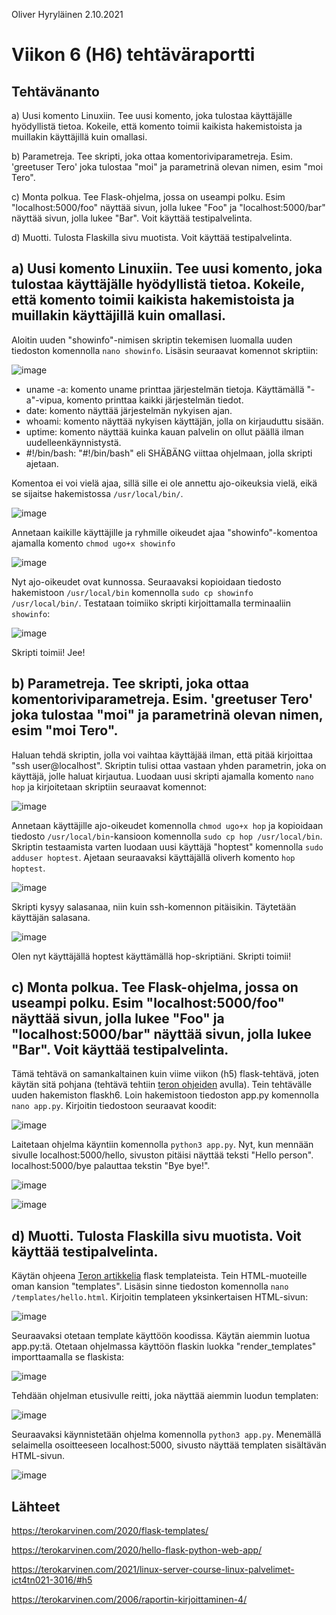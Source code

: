 Oliver Hyryläinen 2.10.2021
# Viikon 6 (H6) tehtäväraportti

## Tehtävänanto
a) Uusi komento Linuxiin. Tee uusi komento, joka tulostaa käyttäjälle hyödyllistä tietoa. Kokeile, että komento toimii kaikista hakemistoista ja muillakin käyttäjillä kuin omallasi.

b) Parametreja. Tee skripti, joka ottaa komentoriviparametreja. Esim. 'greetuser Tero' joka tulostaa "moi" ja parametrinä olevan nimen, esim "moi Tero".

c) Monta polkua. Tee Flask-ohjelma, jossa on useampi polku. Esim "localhost:5000/foo" näyttää sivun, jolla lukee "Foo" ja "localhost:5000/bar" näyttää sivun, jolla lukee "Bar". Voit käyttää testipalvelinta.

d) Muotti. Tulosta Flaskilla sivu muotista. Voit käyttää testipalvelinta.

## a) Uusi komento Linuxiin. Tee uusi komento, joka tulostaa käyttäjälle hyödyllistä tietoa. Kokeile, että komento toimii kaikista hakemistoista ja muillakin käyttäjillä kuin omallasi.
Aloitin uuden "showinfo"-nimisen skriptin tekemisen luomalla uuden tiedoston komennolla `nano showinfo`. Lisäsin seuraavat komennot skriptiin:

![image](https://user-images.githubusercontent.com/47157255/135716653-8fa5297d-036b-4d53-9c0b-1ace1c1328a1.png)

- uname -a: komento uname printtaa järjestelmän tietoja. Käyttämällä "-a"-vipua, komento printtaa kaikki järjestelmän tiedot.
- date: komento näyttää järjestelmän nykyisen ajan.
- whoami: komento näyttää nykyisen käyttäjän, jolla on kirjauduttu sisään.
- uptime: komento näyttää kuinka kauan palvelin on ollut päällä ilman uudelleenkäynnistystä.
- #!/bin/bash: "#!/bin/bash" eli SHÄBÄNG viittaa ohjelmaan, jolla skripti ajetaan.

Komentoa ei voi vielä ajaa, sillä sille ei ole annettu ajo-oikeuksia vielä, eikä se sijaitse hakemistossa `/usr/local/bin/`.

![image](https://user-images.githubusercontent.com/47157255/135716922-eab8b63d-103d-4190-a0e2-25c431c60e60.png)

Annetaan kaikille käyttäjille ja ryhmille oikeudet ajaa "showinfo"-komentoa ajamalla komento `chmod ugo+x showinfo`

![image](https://user-images.githubusercontent.com/47157255/135716976-bfe531c4-9211-41a4-83b1-0e7154449149.png)

Nyt ajo-oikeudet ovat kunnossa. Seuraavaksi kopioidaan tiedosto hakemistoon `/usr/local/bin` komennolla `sudo cp showinfo /usr/local/bin/`. Testataan toimiiko skripti kirjoittamalla terminaaliin `showinfo`:

![image](https://user-images.githubusercontent.com/47157255/135717114-b2f9b109-1ad6-4bc4-bef9-0798a2657c0c.png)

Skripti toimii! Jee!

## b) Parametreja. Tee skripti, joka ottaa komentoriviparametreja. Esim. 'greetuser Tero' joka tulostaa "moi" ja parametrinä olevan nimen, esim "moi Tero".

Haluan tehdä skriptin, jolla voi vaihtaa käyttäjää ilman, että pitää kirjoittaa "ssh user@localhost". Skriptin tulisi ottaa vastaan yhden parametrin, joka on käyttäjä, jolle haluat kirjautua. Luodaan uusi skripti ajamalla komento `nano hop` ja kirjoitetaan skriptiin seuraavat komennot:

![image](https://user-images.githubusercontent.com/47157255/135717602-e13bf321-a025-40d5-94e2-976ddc798d23.png)

Annetaan käyttäjille ajo-oikeudet komennolla `chmod ugo+x hop` ja kopioidaan tiedosto `/usr/local/bin`-kansioon komennolla `sudo cp hop /usr/local/bin`. Skriptin testaamista varten luodaan uusi käyttäjä "hoptest" komennolla `sudo adduser hoptest`. Ajetaan seuraavaksi käyttäjällä oliverh komento `hop hoptest`. 

![image](https://user-images.githubusercontent.com/47157255/135717900-dffd1e12-ee08-443f-83fe-ecf170d1b062.png)

Skripti kysyy salasanaa, niin kuin ssh-komennon pitäisikin. Täytetään käyttäjän salasana. 

![image](https://user-images.githubusercontent.com/47157255/135717945-47f8270e-bc26-480a-8663-27236b30e051.png)

Olen nyt käyttäjällä hoptest käyttämällä hop-skriptiäni. Skripti toimii!

## c) Monta polkua. Tee Flask-ohjelma, jossa on useampi polku. Esim "localhost:5000/foo" näyttää sivun, jolla lukee "Foo" ja "localhost:5000/bar" näyttää sivun, jolla lukee "Bar". Voit käyttää testipalvelinta.

Tämä tehtävä on samankaltainen kuin viime viikon (h5) flask-tehtävä, joten käytän sitä pohjana (tehtävä tehtiin [teron ohjeiden](https://terokarvinen.com/2020/hello-flask-python-web-app/) avulla). Tein tehtävälle uuden hakemiston flaskh6. Loin hakemistoon tiedoston app.py komennolla `nano app.py`. Kirjoitin tiedostoon seuraavat koodit: 

![image](https://user-images.githubusercontent.com/47157255/135724968-1af28b2f-a745-40b9-9562-e1c453a0ee82.png)

Laitetaan ohjelma käyntiin komennolla `python3 app.py`. Nyt, kun mennään sivulle localhost:5000/hello, sivuston pitäisi näyttää teksti "Hello person". localhost:5000/bye palauttaa tekstin "Bye bye!".

![image](https://user-images.githubusercontent.com/47157255/135725029-e46157c2-2530-4e19-863e-e57127439827.png)

![image](https://user-images.githubusercontent.com/47157255/135725043-1f14cd0f-63bc-40c5-a0a0-36ac6a32670b.png)

## d) Muotti. Tulosta Flaskilla sivu muotista. Voit käyttää testipalvelinta.

Käytän ohjeena [Teron artikkelia](https://terokarvinen.com/2020/flask-templates/) flask templateista. Tein HTML-muoteille oman kansion "templates". Lisäsin sinne tiedoston komennolla `nano /templates/hello.html`. Kirjoitin templateen yksinkertaisen HTML-sivun:

![image](https://user-images.githubusercontent.com/47157255/135725257-65872f64-6e09-4589-a34c-370476ad46e5.png)

Seuraavaksi otetaan template käyttöön koodissa. Käytän aiemmin luotua app.py:tä. Otetaan ohjelmassa käyttöön flaskin luokka "render_templates" importtaamalla se flaskista:

![image](https://user-images.githubusercontent.com/47157255/135725492-7c14faa9-34f7-4639-801b-3b0d7ab9e3d9.png)

Tehdään ohjelman etusivulle reitti, joka näyttää aiemmin luodun templaten:

![image](https://user-images.githubusercontent.com/47157255/135725650-5f6cc02b-9b5a-4523-b723-bc194a54ea5b.png)

Seuraavaksi käynnistetään ohjelma komennolla `python3 app.py`. Menemällä selaimella osoitteeseen localhost:5000, sivusto näyttää templaten sisältävän HTML-sivun.

![image](https://user-images.githubusercontent.com/47157255/135725785-925c60bc-b828-4e38-907a-bd535a944ab5.png)

## Lähteet

https://terokarvinen.com/2020/flask-templates/

https://terokarvinen.com/2020/hello-flask-python-web-app/

https://terokarvinen.com/2021/linux-server-course-linux-palvelimet-ict4tn021-3016/#h5

https://terokarvinen.com/2006/raportin-kirjoittaminen-4/







